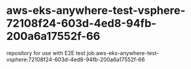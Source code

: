 # aws-eks-anywhere-test-vsphere-72108f24-603d-4ed8-94fb-200a6a17552f-66
repository for use with E2E test job aws-eks-anywhere-test-vsphere:72108f24-603d-4ed8-94fb-200a6a17552f-66
